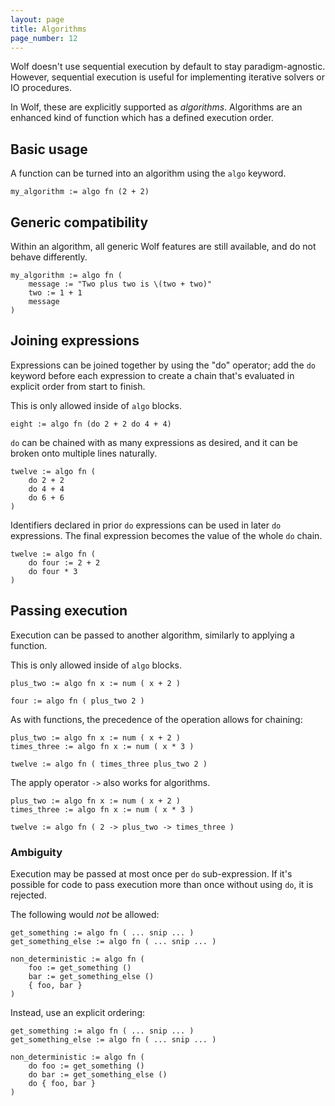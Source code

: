 ```yaml
---
layout: page
title: Algorithms
page_number: 12
---
```


Wolf doesn't use sequential execution by default to stay paradigm-agnostic.
However, sequential execution is useful for implementing iterative solvers or IO
procedures.

In Wolf, these are explicitly supported as *algorithms*. Algorithms are an
enhanced kind of function which has a defined execution order.

## Basic usage

A function can be turned into an algorithm using the `algo` keyword.

```
my_algorithm := algo fn (2 + 2)
```

## Generic compatibility

Within an algorithm, all generic Wolf features are still available, and do not
behave differently.

```
my_algorithm := algo fn (
	message := "Two plus two is \(two + two)"
	two := 1 + 1
	message
)
```

## Joining expressions

Expressions can be joined together by using the "do" operator; add the `do`
keyword before each expression to create a chain that's evaluated in explicit
order from start to finish.

This is only allowed inside of `algo` blocks.

```
eight := algo fn (do 2 + 2 do 4 + 4)
```

`do` can be chained with as many expressions as desired, and it can be broken
onto multiple lines naturally.

```
twelve := algo fn (
	do 2 + 2 
	do 4 + 4
	do 6 + 6
)
```

Identifiers declared in prior `do` expressions can be used in later `do`
expressions. The final expression becomes the value of the whole `do` chain.

```
twelve := algo fn (
	do four := 2 + 2 
	do four * 3
)
```

## Passing execution

Execution can be passed to another algorithm, similarly to applying a function.

This is only allowed inside of `algo` blocks.

```
plus_two := algo fn x := num ( x + 2 )

four := algo fn ( plus_two 2 )
```

As with functions, the precedence of the operation allows for chaining:

```
plus_two := algo fn x := num ( x + 2 )
times_three := algo fn x := num ( x * 3 )

twelve := algo fn ( times_three plus_two 2 )
```

The apply operator `->` also works for algorithms.

```
plus_two := algo fn x := num ( x + 2 )
times_three := algo fn x := num ( x * 3 )

twelve := algo fn ( 2 -> plus_two -> times_three )
```

### Ambiguity

Execution may be passed at most once per `do` sub-expression. If it's possible
for code to pass execution more than once without using `do`, it is rejected.

The following would *not* be allowed:

```
get_something := algo fn ( ... snip ... )
get_something_else := algo fn ( ... snip ... )

non_deterministic := algo fn (
	foo := get_something ()
	bar := get_something_else ()
	{ foo, bar }
)
```

Instead, use an explicit ordering:

```
get_something := algo fn ( ... snip ... )
get_something_else := algo fn ( ... snip ... )

non_deterministic := algo fn (
	do foo := get_something ()
	do bar := get_something_else ()
	do { foo, bar }
)
```
